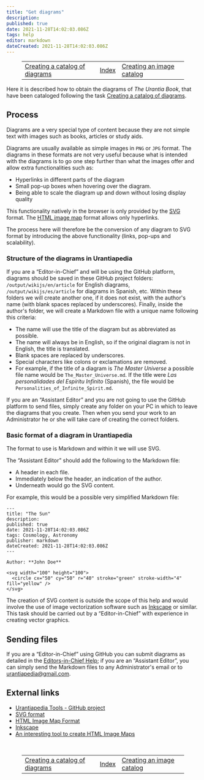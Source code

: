 ```yaml
---
title: "Get diagrams"
description: 
published: true
date: 2021-11-28T14:02:03.086Z
tags: help
editor: markdown
dateCreated: 2021-11-28T14:02:03.086Z
---
```


<figure class="table chapter-navigator">
  <table>
    <tbody>
      <tr>
        <td><a href="/en/help/github_diagrams_catalog">Creating a catalog of diagrams</a></td>
        <td><a href="/en/help">Index</a></td>
        <td><a href="/en/help/github_images_catalog">Creating an image catalog</a></td>
      </tr>
    </tbody>
  </table>
</figure>

Here it is described how to obtain the diagrams of _The Urantia Book_, that have been cataloged following the task [Creating a catalog of diagrams](/en/help/github_diagrams_catalog).

## Process

Diagrams are a very special type of content because they are not simple text with images such as books, articles or study aids.

Diagrams are usually available as simple images in `PNG` or `JPG` format. The diagrams in these formats are not very useful because what is intended with the diagrams is to go one step further than what the images offer and allow extra functionalities such as:
- Hyperlinks in different parts of the diagram
- Small pop-up boxes when hovering over the diagram.
- Being able to scale the diagram up and down without losing display quality

This functionality natively in the browser is only provided by the [SVG](https://www.w3schools.com/graphics/svg_inhtml.asp) format. The [HTML image map](https://www.w3schools.com/html/html_images_imagemap.asp) format allows only hyperlinks.

The process here will therefore be the conversion of any diagram to SVG format by introducing the above functionality (links, pop-ups and scalability).

### Structure of the diagrams in Urantiapedia

If you are a “Editor-in-Chief” and will be using the GitHub platform, diagrams should be saved in these GitHub project folders: `/output/wikijs/en/article` for English diagrams, `/output/wikijs/es/article` for diagrams in Spanish, etc. Within these folders we will create another one, if it does not exist, with the author's name (with blank spaces replaced by underscores). Finally, inside the author's folder, we will create a Markdown file with a unique name following this criteria:
  - The name will use the title of the diagram but as abbreviated as possible.
  - The name will always be in English, so if the original diagram is not in English, the title is translated.
  - Blank spaces are replaced by underscores.
  - Special characters like colons or exclamations are removed.
  - For example, if the title of a diagram is *The Master Universe* a possible file name would be `The_Master_Universe.md`. If the title were *Las personalidades del Espíritu Infinito* (Spanish), the file would be `Personalities_of_Infinite_Spirit.md`.

If you are an “Assistant Editor” and you are not going to use the GitHub platform to send files, simply create any folder on your PC in which to leave the diagrams that you create. Then when you send your work to an Administrator he or she will take care of creating the correct folders.

### Basic format of a diagram in Urantiapedia

The format to use is Markdown and within it we will use SVG.

The “Assistant Editor” should add the following to the Markdown file:
- A header in each file.
- Immediately below the header, an indication of the author.
- Underneath would go the SVG content.

For example, this would be a possible very simplified Markdown file:

```
---
title: "The Sun"
description:
published: true
date: 2021-11-28T14:02:03.086Z
tags: Cosmology, Astronomy
publisher: markdown
dateCreated: 2021-11-28T14:02:03.086Z
---

Author: **John Doe**

<svg width="100" height="100">
  <circle cx="50" cy="50" r="40" stroke="green" stroke-width="4" fill="yellow" />
</svg>
```

The creation of SVG content is outside the scope of this help and would involve the use of image vectorization software such as [Inkscape](https://inkscape.org/en/) or similar. This task should be carried out by a “Editor-in-Chief” with experience in creating vector graphics.

## Sending files

If you are a “Editor-in-Chief” using GitHub you can submit diagrams as detailed in the [Editors-in-Chief Help](/en/help/github); if you are an “Assistant Editor”, you can simply send the Markdown files to any Administrator's email or to urantiapedia@gmail.com.

## External links

- [Urantiapedia Tools - GitHub project](https://github.com/JanHerca/urantiapedia)
- [SVG format](https://www.w3schools.com/graphics/svg_inhtml.asp)
- [HTML Image Map Format](https://www.w3schools.com/html/html_images_imagemap.asp)
- [Inkscape](https://inkscape.org/en/)
- [An interesting tool to create HTML Image Maps](http://summerstyle.github.io/summer/)

<br>

<figure class="table chapter-navigator">
  <table>
    <tbody>
      <tr>
        <td><a href="/en/help/github_diagrams_catalog">Creating a catalog of diagrams</a></td>
        <td><a href="/en/help">Index</a></td>
        <td><a href="/en/help/github_images_catalog">Creating an image catalog</a></td>
      </tr>
    </tbody>
  </table>
</figure>